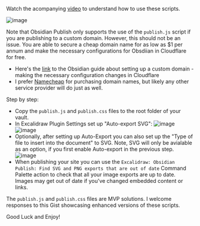 Watch the acompanying [video](https://youtu.be/JC1E-jeiWhI) to understand how to use these scripts.

![image](https://i.ytimg.com/vi/JC1E-jeiWhI/maxresdefault.jpg)

Note that Obsidian Publish only supports the use of the `publish.js` script if you are publishing to a custom domain. However, this should not be an issue. You are able to secure a cheap domain name for as low as $1 per annum and make the necessary configurations for Obsdiian in Cloudflare for free.
- Here's the [link](https://help.obsidian.md/Obsidian+Publish/Set+up+a+custom+domain) to the Obsidian guide about setting up a custom domain - making the necessary configuration changes in Cloudflare
- I prefer [Namecheap](https://www.namecheap.com/) for purchasing domain names, but likely any other service provider will do just as well.

Step by step:
- Copy the `publish.js` and `publish.css` files to the root folder of your vault.
- In Excalidraw Plugin Settings set up "Auto-export SVG":
![image](https://user-images.githubusercontent.com/14358394/282298312-9cb2c327-91ff-4c49-a4ce-82cabe52bcbd.png)
![image](https://user-images.githubusercontent.com/14358394/282298341-962c92ab-705b-4e0e-8e0c-073662000da3.png)
- Optionally, after setting up Auto-Export you can also set up the "Type of file to insert into the document" to SVG. Note, SVG will only be avialable as an option, if you first enable Auto-export in the previous step.
![image](https://user-images.githubusercontent.com/14358394/282298500-eb5ea846-ed7a-49ac-a6df-165fecb6d313.png)
- When publishing your site you can use the `Excalidraw: Obsidian Publish: Find SVG and PNG exports that are out of date` Command Palette action to check that all your image exports are up to date. Images may get out of date if you've changed embedded content or links.

The `publish.js` and `publish.css` files are MVP solutions. I welcome responses to this Gist showcasing enhanced versions of these scripts.

Good Luck and Enjoy!